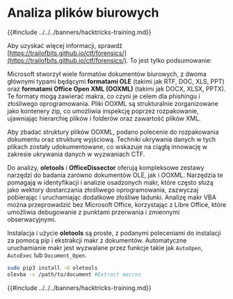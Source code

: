 # Analiza plików biurowych

{{#include ../../../banners/hacktricks-training.md}}

Aby uzyskać więcej informacji, sprawdź [https://trailofbits.github.io/ctf/forensics/](https://trailofbits.github.io/ctf/forensics/). To jest tylko podsumowanie:

Microsoft stworzył wiele formatów dokumentów biurowych, z dwoma głównymi typami będącymi **formatami OLE** (takimi jak RTF, DOC, XLS, PPT) oraz **formatami Office Open XML (OOXML)** (takimi jak DOCX, XLSX, PPTX). Te formaty mogą zawierać makra, co czyni je celem dla phishingu i złośliwego oprogramowania. Pliki OOXML są strukturalnie zorganizowane jako kontenery zip, co umożliwia inspekcję poprzez rozpakowanie, ujawniając hierarchię plików i folderów oraz zawartość plików XML.

Aby zbadać struktury plików OOXML, podano polecenie do rozpakowania dokumentu oraz strukturę wyjściową. Techniki ukrywania danych w tych plikach zostały udokumentowane, co wskazuje na ciągłą innowację w zakresie ukrywania danych w wyzwaniach CTF.

Do analizy, **oletools** i **OfficeDissector** oferują kompleksowe zestawy narzędzi do badania zarówno dokumentów OLE, jak i OOXML. Narzędzia te pomagają w identyfikacji i analizie osadzonych makr, które często służą jako wektory dostarczania złośliwego oprogramowania, zazwyczaj pobierając i uruchamiając dodatkowe złośliwe ładunki. Analizę makr VBA można przeprowadzić bez Microsoft Office, korzystając z Libre Office, które umożliwia debugowanie z punktami przerwania i zmiennymi obserwacyjnymi.

Instalacja i użycie **oletools** są proste, z podanymi poleceniami do instalacji za pomocą pip i ekstrakcji makr z dokumentów. Automatyczne uruchamianie makr jest wyzwalane przez funkcje takie jak `AutoOpen`, `AutoExec` lub `Document_Open`.
```bash
sudo pip3 install -U oletools
olevba -c /path/to/document #Extract macros
```
{{#include ../../../banners/hacktricks-training.md}}
